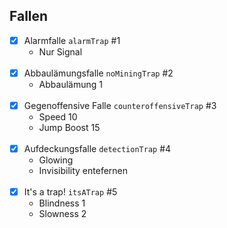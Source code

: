 ## Fallen
- [X] Alarmfalle `alarmTrap` #1
  - Nur Signal
<br><br>
- [X] Abbaulämungsfalle `noMiningTrap` #2
  - Abbaulämung 1
<br><br>
- [X] Gegenoffensive Falle `counteroffensiveTrap` #3
  - Speed 10
  - Jump Boost 15
<br><br>
- [X] Aufdeckungsfalle `detectionTrap` #4
  - Glowing
  - Invisibility entefernen
<br><br>
- [X] It's a trap! `itsATrap` #5
  - Blindness 1
  - Slowness 2
